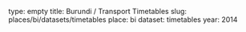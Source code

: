 type: empty
title: Burundi / Transport Timetables
slug: places/bi/datasets/timetables
place: bi
dataset: timetables
year: 2014
